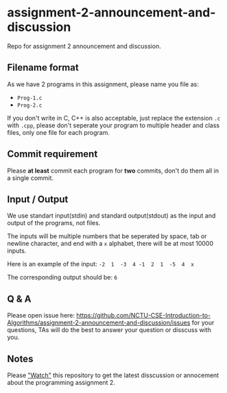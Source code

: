 # assignment-2-announcement-and-discussion
Repo for assignment 2 announcement and discussion.

## Filename format
As we have 2 programs in this assignment, please name you file as:
 - `Prog-1.c`
 - `Prog-2.c`

If you don't write in C, C++ is also acceptable, just replace the extension `.c` with `.cpp`, please don't seperate your program to multiple header and class files, only one file for each program.

## Commit requirement
Please **at least** commit each program for **two** commits, don't do them all in a single commit.

## Input / Output

We use standart input(stdin) and standard output(stdout) as the input and output of the programs, not files.

The inputs will be multiple numbers that be seperated by space, tab or newline character, and end  with a `x` alphabet, there will be at most 10000 inputs.

Here is an example of the input:
`-2  1  -3  4 -1  2  1  -5  4  x`

The corresponding output should be:
`6`

## Q & A
Please open issue here: https://github.com/NCTU-CSE-Introduction-to-Algorithms/assignment-2-announcement-and-discussion/issues for your questions, TAs will do the best to answer your question or disscuss with you.

## Notes
Please ["Watch"](https://github.com/NCTU-CSE-Introduction-to-Algorithms/assignment-2-announcement-and-discussion/subscription) this repository to get the latest disscussion or annocement about the programming assignment 2.
 
